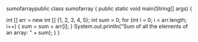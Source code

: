 sumofarraypublic class sumofarray
{
 public static void main(String[] args)
 {

 int [] arr = new int [] {1, 2, 3, 4, 5};
 int sum = 0;
 for (int i = 0; i < arr.length; i++) {
 sum = sum + arr[i];
 }
 System.out.println("Sum of all the elements of an array: " +
sum);
 }
}
